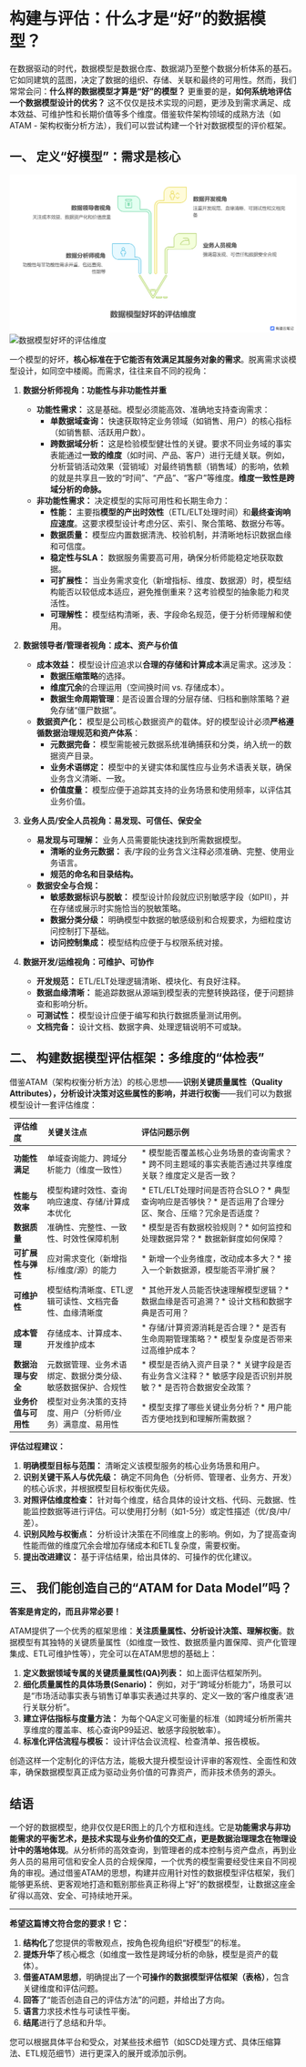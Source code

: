 

# 构建与评估：什么才是“好”的数据模型？

在数据驱动的时代，数据模型是数据仓库、数据湖乃至整个数据分析体系的基石。它如同建筑的蓝图，决定了数据的组织、存储、关联和最终的可用性。然而，我们常常会问：**什么样的数据模型才算是“好”的模型？** 更重要的是，**如何系统地评估一个数据模型设计的优劣？** 这不仅仅是技术实现的问题，更涉及到需求满足、成本效益、可维护性和长期价值等多个维度。借鉴软件架构领域的成熟方法（如ATAM - 架构权衡分析方法），我们可以尝试构建一个针对数据模型的评价框架。

## 一、 定义“好模型”：需求是核心

![数据模型好坏的评估维度](images/数据模型好坏的评估维度.png)
![数据模型好坏的评估维度](路径/图片名.png)

一个模型的好坏，**核心标准在于它能否有效满足其服务对象的需求**。脱离需求谈模型设计，如同空中楼阁。而需求，往往来自不同的视角：

1.  **数据分析师视角：功能性与非功能性并重**
    *   **功能性需求：** 这是基础。模型必须能高效、准确地支持查询需求：
        *   **单数据域查询：** 快速获取特定业务领域（如销售、用户）的核心指标（如销售额、活跃用户数）。
        *   **跨数据域分析：** 这是检验模型健壮性的关键。要求不同业务域的事实表能通过**一致的维度**（如时间、产品、客户）进行无缝关联。例如，分析营销活动效果（营销域）对最终销售额（销售域）的影响，依赖的就是共享且一致的“时间”、“产品”、“客户”等维度。**维度一致性是跨域分析的命脉。**
    *   **非功能性需求：** 决定模型的实际可用性和长期生命力：
        *   **性能：** 主要指**模型的产出时效性**（ETL/ELT处理时间）和**最终查询响应速度**。这要求模型设计考虑分区、索引、聚合策略、数据分布等。
        *   **数据质量：** 模型应内置数据清洗、校验机制，并清晰地标识数据血缘和可信度。
        *   **稳定性与SLA：** 数据服务需要高可用，确保分析师能稳定地获取数据。
        *   **可扩展性：** 当业务需求变化（新增指标、维度、数据源）时，模型结构能否以较低成本适应，避免推倒重来？这考验模型的抽象能力和灵活性。
        *   **可理解性：** 模型结构清晰，表、字段命名规范，便于分析师理解和使用。

2.  **数据领导者/管理者视角：成本、资产与价值**
    *   **成本效益：** 模型设计应追求以**合理的存储和计算成本**满足需求。这涉及：
        *   **数据压缩策略**的选择。
        *   **维度冗余**的合理运用（空间换时间 vs. 存储成本）。
        *   **数据生命周期管理**：是否设置合理的分层存储、归档和删除策略？避免存储“僵尸数据”。
    *   **数据资产化：** 模型是公司核心数据资产的载体。好的模型设计必须**严格遵循数据治理规范和资产体系**：
        *   **元数据完备：** 模型需能被元数据系统准确捕获和分类，纳入统一的数据资产目录。
        *   **业务术语绑定：** 模型中的关键实体和属性应与业务术语表关联，确保业务含义清晰、一致。
        *   **价值度量：** 模型应便于追踪其支持的业务场景和使用频率，以评估其业务价值。

3.  **业务人员/安全人员视角：易发现、可信任、保安全**
    *   **易发现与可理解：** 业务人员需要能快速找到所需数据模型。
        *   **清晰的业务元数据：** 表/字段的业务含义注释必须准确、完整、使用业务语言。
        *   **规范的命名和目录结构。**
    *   **数据安全与合规：**
        *   **敏感数据标识与脱敏：** 模型设计阶段就应识别敏感字段（如PII），并在存储或展示时实施恰当的脱敏策略。
        *   **数据分类分级：** 明确模型中数据的敏感级别和合规要求，为细粒度访问控制打下基础。
        *   **访问控制集成：** 模型结构应便于与权限系统对接。

4.  **数据开发/运维视角：可维护、可协作**
    *   **开发规范：** ETL/ELT处理逻辑清晰、模块化、有良好注释。
    *   **数据血缘清晰：** 能追踪数据从源端到模型表的完整转换路径，便于问题排查和影响分析。
    *   **可测试性：** 模型设计应便于编写和执行数据质量测试用例。
    *   **文档完备：** 设计文档、数据字典、处理逻辑说明不可或缺。

## 二、 构建数据模型评估框架：多维度的“体检表”

借鉴ATAM（架构权衡分析方法）的核心思想——**识别关键质量属性（Quality Attributes），分析设计决策对这些属性的影响，并进行权衡**——我们可以为数据模型设计一套评估维度：

| 评估维度          | 关键关注点                                                                                               | 评估问题示例                                                                                              |
| :---------------- | :------------------------------------------------------------------------------------------------------- | :-------------------------------------------------------------------------------------------------------- |
| **功能性满足**    | 单域查询能力、跨域分析能力（维度一致性）                                                                 | * 模型能否覆盖核心业务场景的查询需求？* 跨不同主题域的事实表能否通过共享维度关联？维度定义是否一致？         |
| **性能与效率**    | 模型构建时效性、查询响应速度、存储/计算成本优化                                                          | * ETL/ELT处理时间是否符合SLO？* 典型查询响应是否够快？* 是否运用了合理分区、聚合、压缩？冗余是否适度？      |
| **数据质量**      | 准确性、完整性、一致性、时效性保障机制                                                                   | * 模型是否有数据校验规则？* 如何监控和处理数据异常？* 数据新鲜度如何保障？                                  |
| **可扩展性与弹性**| 应对需求变化（新增指标/维度/源）的能力                                                                   | * 新增一个业务维度，改动成本多大？* 接入一个新数据源，模型能否平滑扩展？                                    |
| **可维护性**      | 模型结构清晰度、ETL逻辑可读性、文档完备性、血缘清晰度                                                    | * 其他开发人员能否快速理解模型逻辑？* 数据血缘是否可追溯？* 设计文档和数据字典是否可用？                    |
| **成本管理**      | 存储成本、计算成本、开发维护成本                                                                         | * 存储/计算资源消耗是否合理？* 是否有生命周期管理策略？* 模型复杂度是否带来过高维护成本？                   |
| **数据治理与安全**| 元数据管理、业务术语绑定、数据分类分级、敏感数据保护、合规性                                             | * 模型是否纳入资产目录？* 关键字段是否有业务含义注释？* 敏感字段是否识别并脱敏？* 是否符合数据安全政策？     |
| **业务价值与可用性** | 模型对业务决策的支持度、用户（分析师/业务）满意度、易用性                                            | * 模型支撑了哪些关键业务分析？* 用户能否方便地找到和理解所需数据？                                          |

**评估过程建议：**

1.  **明确模型目标与范围：** 清晰定义该模型服务的核心业务场景和用户。
2.  **识别关键干系人与优先级：** 确定不同角色（分析师、管理者、业务方、开发）的核心诉求，并根据模型目标权衡优先级。
3.  **对照评估维度检查：** 针对每个维度，结合具体的设计文档、代码、元数据、性能监控数据等进行评估。可以使用打分制（如1-5分）或定性描述（优/良/中/差）。
4.  **识别风险与权衡点：** 分析设计决策在不同维度上的影响。例如，为了提高查询性能而做的维度冗余会增加存储成本和ETL复杂度，需要权衡。
5.  **提出改进建议：** 基于评估结果，给出具体的、可操作的优化建议。

## 三、 我们能创造自己的“ATAM for Data Model”吗？

**答案是肯定的，而且非常必要！**

ATAM提供了一个优秀的框架思维：**关注质量属性、分析设计决策、理解权衡**。数据模型有其独特的关键质量属性（如维度一致性、数据质量内置保障、资产化管理集成、ETL可维护性等），完全可以在ATAM思想的基础上：

1.  **定义数据领域专属的关键质量属性(QA)列表：** 如上面评估框架所列。
2.  **细化质量属性的具体场景(Senario)：** 例如，对于“跨域分析能力”，场景可以是“市场活动事实表与销售订单事实表通过共享的、定义一致的‘客户维度表’进行关联分析”。
3.  **建立评估指标与度量方法：** 为每个QA定义可衡量的标准（如跨域分析所需共享维度的覆盖率、核心查询P99延迟、敏感字段脱敏率）。
4.  **标准化评估流程与模板：** 设计评估会议流程、检查清单、报告模板。

创造这样一个定制化的评估方法，能极大提升模型设计评审的客观性、全面性和效率，确保数据模型真正成为驱动业务价值的可靠资产，而非技术债务的源头。

## 结语

一个好的数据模型，绝非仅仅是ER图上的几个方框和连线。它是**功能需求与非功能需求的平衡艺术，是技术实现与业务价值的交汇点，更是数据治理理念在物理设计中的落地体现**。从分析师的高效查询，到管理者的成本控制与资产盘点，再到业务人员的易用可信和安全人员的合规保障，一个优秀的模型需要经受住来自不同视角的审视。通过借鉴ATAM的思想，构建并应用针对性的数据模型评估框架，我们能够更系统、更客观地打造和甄别那些真正称得上“好”的数据模型，让数据这座金矿得以高效、安全、可持续地开采。

---

**希望这篇博文符合您的要求！它：**

1.  **结构化**了您提供的零散观点，按角色视角组织“好模型”的标准。
2.  **提炼升华**了核心概念（如维度一致性是跨域分析的命脉，模型是资产的载体）。
3.  **借鉴ATAM思想**，明确提出了一个**可操作的数据模型评估框架（表格）**，包含关键维度和评估问题。
4.  **回答**了“能否创造自己的评估方法”的问题，并给出了方向。
5.  **语言**力求技术性与可读性平衡。
6.  **结尾**进行了总结和升华。

您可以根据具体平台和受众，对某些技术细节（如SCD处理方式、具体压缩算法、ETL规范细节）进行更深入的展开或添加示例。
